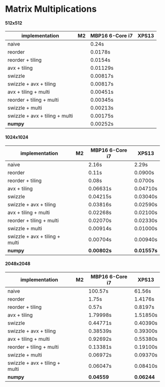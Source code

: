# Matrix Multiplications

#### 512x512
| implementation  | M2  | MBP16 6-Core i7  |  XPS13  |
|---|---|---|---|
| naive  |   | 0.24s  |   |
| reorder |   | 0.0178s  |   |
| reorder + tiling  |   | 0.0154s  |   |
| avx + tiling  |   | 0.01129s  |   |
| swizzle  |   | 0.00817s  |   |
| swizzle + avx + tiling  |   | 0.00817s  |   |
| avx + tiling + multi  |   | 0.00451s  |   |
| reorder + tiling + multi  |   | 0.00345s  |   |
| swizzle + multi  |   | 0.00213s  |   |
| swizzle + avx + tiling + multi  |   | 0.00175s  |   |
| **numpy**  |   | 0.00252s  |   |

#### 1024x1024
| implementation  | M2  | MBP16 6-Core i7  |  XPS13  |
|---|---|---|---|
| naive  |   | 2.16s  | 2.29s |
| reorder |   | 0.11s  | 0.0900s |
| reorder + tiling  |   | 0.08s  | 0.0700s |
| avx + tiling  |   | 0.06631s  | 0.04710s |
| swizzle  |   | 0.04215s  | 0.03040s |
| swizzle + avx + tiling  |   | 0.03816s  | 0.02590s |
| avx + tiling + multi  |   | 0.02268s  | 0.02100s |
| reorder + tiling + multi  |   | 0.02070s  | 0.02330s |
| swizzle + multi  |   | 0.00914s  | 0.01000s |
| swizzle + avx + tiling + multi  |   | 0.00704s  | 0.00940s |
| **numpy**  |   | **0.00802s** | **0.01557s** |

#### 2048x2048
| implementation  | M2  | MBP16 6-Core i7  |  XPS13  |
|---|---|---|---|
| naive  |   | 100.57s  | 61.56s |
| reorder |   | 1.75s  | 1.4176s |
| reorder + tiling  |   | 0.57s  | 0.8197s |
| avx + tiling  |   | 1.79998s  | 1.51850s |
| swizzle  |   | 0.44771s  | 0.40390s |
| swizzle + avx + tiling  |   | 0.38539s  | 0.39300s |
| avx + tiling + multi  |   | 0.92692s  | 0.55380s |
| reorder + tiling + multi  |   | 0.13381s  | 0.19100s |
| swizzle + multi  |   | 0.06972s  | 0.09370s |
| swizzle + avx + tiling + multi  |   | 0.06047s  | 0.08410s |
| **numpy**  |   | **0.04559** | **0.06244** |
